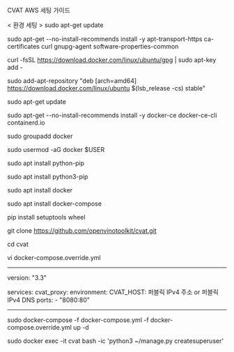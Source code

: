 CVAT AWS 세팅 가이드

< 환경 세팅 >
sudo apt-get update

sudo apt-get --no-install-recommends install -y apt-transport-https ca-certificates curl gnupg-agent software-properties-common

curl -fsSL https://download.docker.com/linux/ubuntu/gpg | sudo apt-key add -

sudo add-apt-repository "deb [arch=amd64] https://download.docker.com/linux/ubuntu $(lsb_release -cs) stable"

sudo apt-get update

sudo apt-get --no-install-recommends install -y docker-ce docker-ce-cli containerd.io


sudo groupadd docker

sudo usermod -aG docker $USER


sudo apt install python-pip

sudo apt install python3-pip

sudo apt install docker

sudo apt install docker-compose

pip install setuptools wheel



git clone https://github.com/openvinotoolkit/cvat.git

cd cvat

vi docker-compose.override.yml

-------------------
version: "3.3"

services:
  cvat_proxy:
    environment:
      CVAT_HOST: 퍼블릭 IPv4 주소 or 퍼블릭 IPv4 DNS
    ports:
      - "8080:80"

------------------------

sudo docker-compose -f docker-compose.yml -f docker-compose.override.yml up -d

sudo docker exec -it cvat bash -ic 'python3 ~/manage.py createsuperuser'

